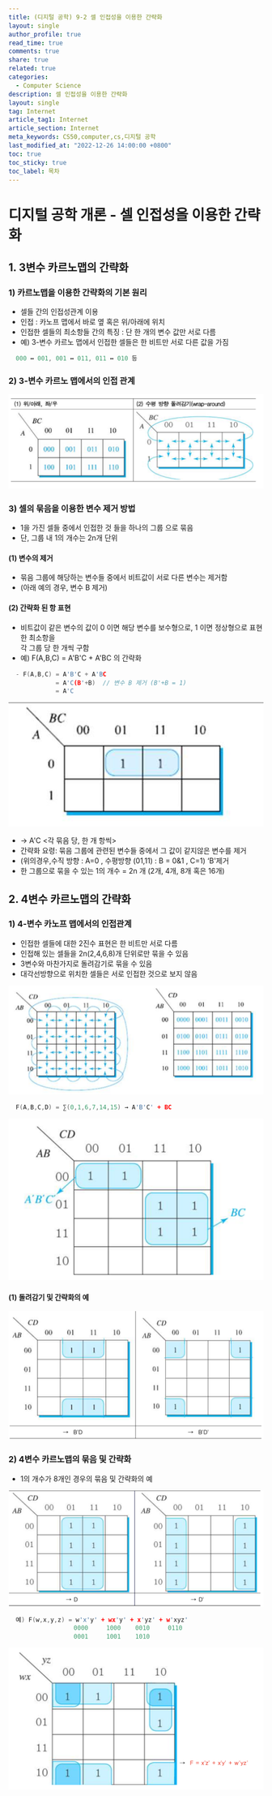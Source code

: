 ```yaml
---
title: (디지털 공학) 9-2 셀 인접성을 이용한 간략화
layout: single
author_profile: true
read_time: true
comments: true
share: true
related: true
categories:
  - Computer Science
description: 셀 인접성을 이용한 간략화
layout: single
tag: Internet
article_tag1: Internet
article_section: Internet
meta_keywords: CS50,computer,cs,디지털 공학
last_modified_at: "2022-12-26 14:00:00 +0800"
toc: true
toc_sticky: true
toc_label: 목차
---
```


# 디지털 공학 개론 - 셀 인접성을 이용한 간략화

## 1. 3변수 카르노맵의 간략화

### 1) 카르노맵을 이용한 간략화의 기본 원리

- 셀들 간의 인접성관계 이용
- 인접 : 카노프 맵에서 바로 옆 혹은 위/아래에 위치
- 인접한 셀들의 최소항들 간의 특징 : 단 한 개의 변수 값만 서로 다름
- 예) 3-변수 카르노 맵에서 인접한 셀들은 한 비트만 서로 다른 값을 가짐

```c
  000 ↔ 001, 001 ↔ 011, 011 ↔ 010 등
```

### 2) 3-변수 카르노 맵에서의 인접 관계

![alt](/assets/images/post/ComputerStudy/467.png)

### 3) 셀의 묶음을 이용한 변수 제거 방법

- 1을 가진 셀들 중에서 인접한 것 들을 하나의 그룹 으로 묶음
- 단, 그룹 내 1의 개수는 2n개 단위

#### (1) 변수의 제거

- 묶음 그룹에 해당하는 변수들 중에서 비트값이 서로 다른 변수는 제거함
- (아래 예의 경우, 변수 B 제거)

#### (2) 간략화 된 항 표현

- 비트값이 같은 변수의 값이 0 이면 해당 변수를 보수형으로, 1 이면 정상형으로 표현한 최소항을  
  각 그룹 당 한 개씩 구함
- 예) F(A,B,C) = A'B'C + A'BC 의 간략화

```c
  - F(A,B,C) = A'B'C + A'BC
             = A'C(B'+B)  // 변수 B 제거 (B'+B = 1)
             = A'C
```

![alt](/assets/images/post/ComputerStudy/468.png)

- → A'C <각 묶음 당, 한 개 항씩>
- 간략화 요령: 묶음 그룹에 관련된 변수들 중에서 그 값이 같지않은 변수를 제거
- (위의경우,수직 방향 : A=0 , 수평방향 (01,11) : B = 0&1 , C=1) ‘B'제거
- 한 그룹으로 묶을 수 있는 1의 개수 = 2n 개 (2개, 4개, 8개 혹은 16개)

## 2. 4변수 카르노맵의 간략화

### 1) 4-변수 카노프 맵에서의 인접관계

- 인접한 셀들에 대한 2진수 표현은 한 비트만 서로 다름
- 인접해 있는 셀들을 2n(2,4,6,8)개 단위로만 묶을 수 있음
- 3변수와 마찬가지로 돌려감기로 묶을 수 있음
- 대각선방향으로 위치한 셀들은 서로 인접한 것으로 보지 않음

![alt](/assets/images/post/ComputerStudy/469.png)

```c
  F(A,B,C,D) = ∑(0,1,6,7,14,15) → A'B'C' + BC
```

![alt](/assets/images/post/ComputerStudy/470.png)

#### (1) 돌려감기 및 간략화의 예

![alt](/assets/images/post/ComputerStudy/471.png)

### 2) 4변수 카르노맵의 묶음 및 간략화

- 1의 개수가 8개인 경우의 묶음 및 간략화의 예

![alt](/assets/images/post/ComputerStudy/472.png)

```c
  예) F(w,x,y,z) = w'x'y' + wx'y' + x'yz' + w'xyz'
                  0000     1000    0010     0110
                  0001     1001    1010
```

![alt](/assets/images/post/ComputerStudy/473.png)
